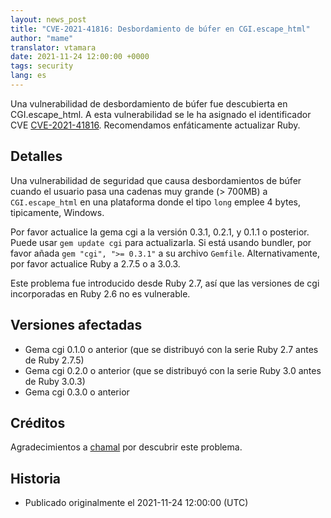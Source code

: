 ```yaml
---
layout: news_post
title: "CVE-2021-41816: Desbordamiento de búfer en CGI.escape_html"
author: "mame"
translator: vtamara
date: 2021-11-24 12:00:00 +0000
tags: security
lang: es
---
```


Una vulnerabilidad de desbordamiento de búfer fue descubierta en
CGI.escape_html.
A esta vulnerabilidad se le ha asignado el identificador CVE
[CVE-2021-41816](https://www.cve.org/CVERecord?id=CVE-2021-41816).
Recomendamos enfáticamente actualizar Ruby.

## Detalles

Una vulnerabilidad de seguridad que causa desbordamientos de búfer cuando
el usuario pasa una cadenas muy grande (> 700MB) a `CGI.escape_html` en
una plataforma donde el tipo `long` emplee 4 bytes, tipicamente, Windows.

Por favor actualice la gema cgi a la versión 0.3.1, 0.2.1, y 0.1.1 o posterior.
Puede usar `gem update cgi` para actualizarla. Si está usando bundler,
por favor añada `gem "cgi", ">= 0.3.1"` a su archivo `Gemfile`.
Alternativamente, por favor actualice Ruby a 2.7.5 o a 3.0.3.

Este problema fue introducido desde Ruby 2.7, así que las versiones de cgi
incorporadas en Ruby 2.6 no es vulnerable.

## Versiones afectadas

* Gema cgi 0.1.0 o anterior (que se distribuyó con la serie Ruby 2.7 antes de
  Ruby 2.7.5)
* Gema cgi 0.2.0 o anterior (que se distribuyó con la serie Ruby 3.0 antes de
  Ruby 3.0.3)
* Gema cgi 0.3.0 o anterior

## Créditos

Agradecimientos a [chamal](https://hackerone.com/chamal) por descubrir este
problema.

## Historia

* Publicado originalmente el 2021-11-24 12:00:00 (UTC)
